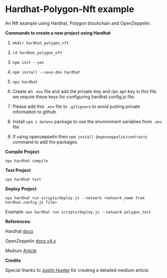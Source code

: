 # Hardhat-Polygon-Nft example
An Nft example using Hardhat, Polygon blockchain and OpenZeppelin.


**Commands to create a new project using Hardhat**

1. `mkdir hardhat_polygon_nft`

2. `cd hardhat_polygon_nft`

3. `npm init --yes`

4. `npm install --save-dev hardhat`

5. `npx hardhat`

6. Create an `.env` file and add the private-key and rpc api-key in this file. we require these keys for configuring hardhat.config.js file.

7. Please add this `.env` file to `.gitignore` to avoid putting private information to github.

8. Install `npm i dotenv` package to use the environment variables from `.env` file

9. If using openzeppelin then `npm install @openzeppelin/contracts` command to add the packages.

**Compile Project**

`npx hardhat compile`

**Test Project**

`npx hardhat test`

**Deploy Project**

`npx hardhat run scripts/deploy.js --network <network_name from hardhat.config.js file>`

Example: `npx hardhat run scripts/deploy.js --network polygon_test`

**References:** 

Hardhat [docs](https://hardhat.org/tutorial/setting-up-the-environment.html)

OpenZeppelin [docs v4.x](https://docs.openzeppelin.com/contracts/4.x/erc721)

Medium [Article](https://medium.com/pinata/how-to-create-layer-2-nfts-with-polygon-and-ipfs-aef998ff8ef2)

**Credits**

Special thanks to [Justin Hunter](https://polluterofminds.medium.com/) for creating a detailed medium article.
